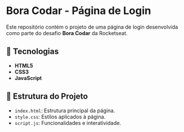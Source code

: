 # Bora Codar - Página de Login

Este repositório contém o projeto de uma página de login desenvolvida como parte do desafio **Bora Codar** da Rocketseat.

## 🚀 Tecnologias

- **HTML5**
- **CSS3**
- **JavaScript**

## 📂 Estrutura do Projeto

- `index.html`: Estrutura principal da página.
- `style.css`: Estilos aplicados à página.
- `script.js`: Funcionalidades e interatividade.